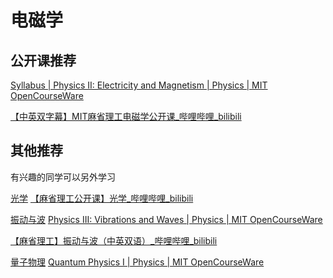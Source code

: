 # 电磁学

## 公开课推荐

[Syllabus | Physics II: Electricity and Magnetism | Physics | MIT OpenCourseWare](https://ocw.mit.edu/courses/8-02-physics-ii-electricity-and-magnetism-spring-2007/pages/syllabus/)

[【中英双字幕】MIT麻省理工电磁学公开课_哔哩哔哩_bilibili](https://www.bilibili.com/video/BV124411R7r2/?spm_id_from=333.999.0.0&vd_source=d03b0f673ed993b8e86fd863bd92d95e)

## 其他推荐

有兴趣的同学可以另外学习

<u>光学</u> [【麻省理工公开课】光学_哔哩哔哩_bilibili](https://www.bilibili.com/video/BV1Ub411p77s/?spm_id_from=333.999.0.0&vd_source=d03b0f673ed993b8e86fd863bd92d95e)

<u>振动与波</u>  [Physics III: Vibrations and Waves | Physics | MIT OpenCourseWare](https://ocw.mit.edu/courses/8-03sc-physics-iii-vibrations-and-waves-fall-2016/)

[【麻省理工】振动与波（中英双语）_哔哩哔哩_bilibili](https://www.bilibili.com/video/BV1KL411875s/?spm_id_from=333.337.search-card.all.click&vd_source=d03b0f673ed993b8e86fd863bd92d95e)

<u>量子物理</u>  [Quantum Physics I | Physics | MIT OpenCourseWare](https://ocw.mit.edu/courses/8-04-quantum-physics-i-spring-2016/)

